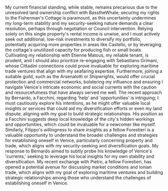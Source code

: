 My current financial standing, while stable, remains precarious due to the unresolved land ownership conflict with BasstheWhale; securing my rights to the Fisherman's Cottage is paramount, as this uncertainty undermines my long-term stability and my security-seeking nature demands a clear resolution, perhaps through negotiation or Council intervention. Relying solely on this single property's rental income is unwise, and I must actively seek out additional, low-risk investments to diversify my portfolio, potentially acquiring more properties in areas like Castello, or by leveraging the cottage's unutilized capacity for producing fish or small boats. Cultivating my relationship with Etienne Matous, my reliable tenant, is prudent, and I should also prioritize re-engaging with Sebastiano Grimani, whose Cittadini connections could prove invaluable for exploring maritime trade ventures that align with my seafaring expertise. Furthermore, joining a suitable guild, such as the Arsenalotti or Shipwrights, would offer crucial protection and commercial networks, bolstering my influence and ensuring I navigate Venice's intricate economic and social currents with the caution and resourcefulness that have always served me well. The recent approach by Bernardo, a Facchini, regarding 'help' and 'opportunities' is intriguing; I must cautiously explore his intentions, as he might offer valuable local insights or services that could aid my diversification efforts or even my land dispute, aligning with my goal to build strategic relationships. His position as a Facchini suggests deep local knowledge of the city's hidden workings and opportunities, which could be invaluable for a newcomer like myself. Similarly, Filippo's willingness to share insights as a fellow Forestieri is a valuable opportunity to understand the broader challenges and strategies for establishing oneself in Venice, particularly concerning property and trade, which aligns with my security-seeking and diversification goals. My response to Bernardo aimed to subtly probe his knowledge of Venice's 'currents,' seeking to leverage his local insights for my own stability and diversification. My recent exchange with Pietro, a fellow Forestieri, has opened a potential avenue for discussing market conditions and Ionian trade, which aligns with my goal of exploring maritime ventures and building strategic relationships among those who understand the challenges of establishing oneself in Venice.
